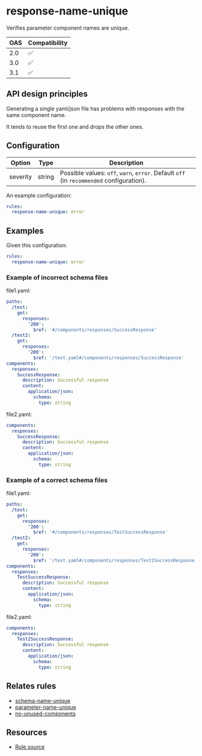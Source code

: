 # response-name-unique

Verifies parameter component names are unique.

|OAS|Compatibility|
|---|---|
|2.0|✅|
|3.0|✅|
|3.1|✅|


## API design principles

Generating a single yaml/json file has problems with responses with the same component name.

It tends to reuse the first one and drops the other ones.

## Configuration

|Option|Type| Description                                                                              |
|---|---|------------------------------------------------------------------------------------------|
|severity|string| Possible values: `off`, `warn`, `error`. Default `off` (in `recommended` configuration). |

An example configuration:

```yaml
rules:
  response-name-unique: error
```

## Examples


Given this configuration:

```yaml
rules:
  response-name-unique: error
```

### Example of **incorrect** schema files

file1.yaml:
```yaml
paths:
  /test:
    get:
      responses:
        '200':
          $ref: '#/components/responses/SuccessResponse'
  /test2:
    get:
      responses:
        '200':
          $ref: '/test.yaml#/components/responses/SuccessResponse'
components:
  responses:
    SuccessResponse:
      description: Successful response
      content:
        application/json:
          schema:
            type: string
```

file2.yaml:
```yaml
components:
  responses:
    SuccessResponse:
      description: Successful response
      content:
        application/json:
          schema:
            type: string
```

### Example of a **correct** schema files

file1.yaml:
```yaml
paths:
  /test:
    get:
      responses:
        '200':
          $ref: '#/components/responses/TestSuccessResponse'
  /test2:
    get:
      responses:
        '200':
          $ref: '/test.yaml#/components/responses/Test2SuccessResponse'
components:
  responses:
    TestSuccessResponse:
      description: Successful response
      content:
        application/json:
          schema:
            type: string
```

file2.yaml:
```yaml
components:
  responses:
    Test2SuccessResponse:
      description: Successful response
      content:
        application/json:
          schema:
            type: string
```

## Relates rules

- [schema-name-unique](./schema-name-unique.md)
- [parameter-name-unique](./schema-name-unique.md)
- [no-unused-components](./no-unused-components.md)

## Resources

- [Rule source](https://github.com/Redocly/redocly-cli/blob/main/packages/core/src/rules/common/parameter-name-unique.ts)
